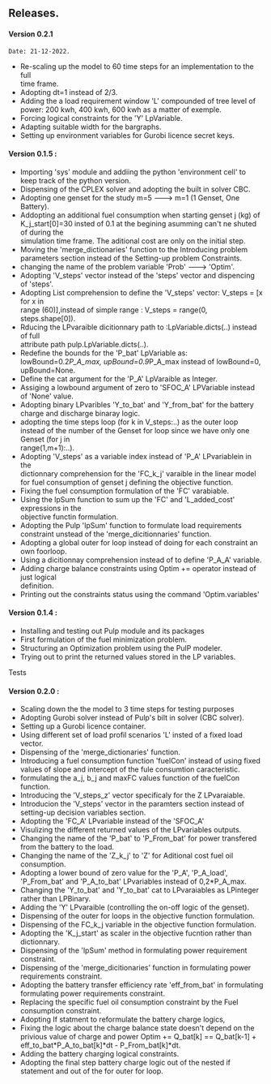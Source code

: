 ## Releases.

#### Version 0.2.1 
   
    Date: 21-12-2022.
   * Re-scaling up the model to 60 time steps for an implementation to the full  
     time frame. 
   * Adopting dt=1 instead of 2/3.
   * Adding the a load requirement window 'L' compounded of tree level of power: 200 kwh, 
     400 kwh, 600 kwh as a matter of exemple.
   * Forcing logical constraints for the 'Y' LpVariable. 
   * Adapting suitable width for the bargraphs.
   * Setting up environment variables for Gurobi licence secret keys.
   
#### Version 0.1.5 :
 

   * Importing 'sys' module and addiing the python 'environment cell' to keep track of the 
     python version. 
   * Dispensing of the CPLEX solver and adopting the built in solver CBC. 
   * Adopting one genset for the study m=5 ---> m=1 (1 Genset, One Battery). 
   * Addopting an additional fuel consumption when starting genset j (kg) of 
     K_j_start[0]=30 insted of 0.1 at the begining asumming can't ne shuted of during the  
     simulation time frame. The aditional cost are only on the initial step.
   * Moving the 'merge_dictionaries' function to the Introducing problem parameters section 
     instead of the Setting-up problem Constraints.
   * changing the name of the problem variable 'Prob' ---> 'Optim'. 
   * Adopting 'V_steps' vector instead of the 'steps' vector and dispencing of 'steps'.
   * Adopting List comprehension to define the 'V_steps' vector: V_steps = [x for x in  
     range (60)],instead of simple range : V_steps =  range(0, steps.shape[0]).
   * Rducing the LPvaraible dicitionnary path to :LpVariable.dicts(..) instead of full  
     attribute path pulp.LpVariable.dicts(..). 
   * Redefine the bounds for the 'P_bat' LpVariable as: lowBound=0.2*P_A_max, 
     upBound=0.9*P_A_max instead of lowBound=0, upBound=None.
   * Define the cat argument for the 'P_A' LpVaraible as Integer. 
   * Assiging a lowbound argument of zero to 'SFOC_A' LPVariable instead of 'None' value. 
   * Adopting binary LPvaribles 'Y_to_bat' and 'Y_from_bat' for the battery charge and discharge 
     binaray logic.
   * adopting the time steps loop (for k in V_steps:..) as the outer loop instead of the 
     number of the Genset for loop since we have only one Genset (for j in              
     range(1,m+1):..). 
   * Adopting 'V_steps' as a variable index instead of 'P_A' LPvariablein in the  
     dictionnary comprehension for the 'FC_k_j' varaible in the linear model for fuel 
     consumption of genset j defining the objective function.
   * Fixing the fuel consumption formulation of the 'FC' varabiable.
   * Using the lpSum function to sum up the 'FC' and 'L_added_cost' expressions in the   
     objective functin formulation. 
   * Adopting the Pulp 'lpSum' function to formulate load requirements constraint unstead 
     of the 'merge_dicitionnaries' function. 
   * Adopting a global outer for loop instead of doing for each constraint an own foorloop. 
   * Using a dicitionnay comprehension instead of to define 'P_A_A' variable.
   * Adding charge balance constraints using Optim += operator instead of just logical   
     definition.
   * Printing out the constraints status using the command 'Optim.variables'
      
#### Version 0.1.4 : 


   * Installing and testing out Pulp module and its packages
   * First formulation of the fuel minimization problem.
   * Structuring an Optimization problem using the PulP modeler. 
   * Trying out to print the returned values stored in the LP variables. 
   

Tests

#### Version 0.2.0 :
   
   * Scaling down the the model to 3 time steps for testing purposes
   * Adopting Gurobi solver instead of Pulp's bilt in solver (CBC solver). 
   * Setting up a Gurobi licence container. 
   * Using different set of load profil scenarios 'L' insted of a fixed load vector. 
   * Dispensing of the 'merge_dictionaries' function. 
   * Introducing a fuel consumption function 'fuelCon' instead of using fixed values of 
     slope and intercept of the fule consumtion caracteristic.
   * formulating the a_j, b_j and maxFC values function of the fuelCon function.
   * Introducing the 'V_steps_z' vector specificaly for the Z LPvaraiable.
   * Introducion the 'V_steps' vector in the paramters section instead of setting-up 
     decision variables section.
   * Adopting the 'FC_A' LPvariable instead of the 'SFOC_A'
   * Visulizing the different returned values of the LPvariables outputs. 
   * Changing the name of the 'P_bat' to 'P_From_bat' for power transfered from the battery 
     to the load.
   * Changing the name of the 'Z_k_j' to 'Z' for Aditional cost fuel oil consumption. 
   * Adopting a lower bound of zero value for the 'P_A', 'P_A_load', 'P_From_bat' and 
     'P_A_to_bat' LPvariables instead of 0,2*P_A_max. 
   * Changing the 'Y_to_bat' and 'Y_to_bat' cat to LPvaraiables as LPinteger rather than 
     LPBinary. 
   * Adding the 'Y' LPvaraible (controlling the on-off logic of the genset).  
   * Dispensing of the outer for loops in the objective function formulation.
   * Dispensing of the FC_k_j variable in the objective function formulation. 
   * Adopting the 'K_j_start' as scaler in the objective fucntion rather than dictionnary. 
   * Dispensing of the 'lpSum' method in formulating power requirement constraint.
   * Dispensing of the 'merge_dicitionaries' function in formulating power requirements 
     constraint. 
   * Adopting the battery transfer efficiency rate 'eff_from_bat' in formulating   
     formulating 
     power requirements constraint.
   * Replacing the specific fuel oil consumption constraint by the Fuel consumption 
     constraint. 
   * Adopting If statment to reformulate the battery charge logics, 
   * Fixing the logic about the charge balance state doesn't depend on the privious 
     value of charge and power Optim += Q_bat[k] == Q_bat[k-1] + 
     eff_to_bat*P_A_to_bat[k]*dt - P_From_bat[k]*dt. 
   * Adding the battery charging logical constraints. 
   * Adopting the final step battery charge logic out of the nested if statement and out of 
     the for outer for loop. 
   
   
   
